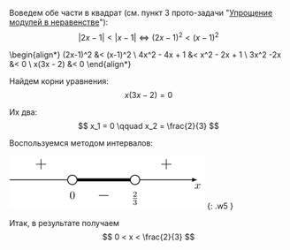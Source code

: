 Воведем обе части в квадрат (см. пункт 3 прото-задачи "[Упрощение модулей в неравенстве](/proto/simple-abs)"):
$$ |2x-1| < |x-1| \Leftrightarrow (2x-1)^2 < (x-1)^2 $$

\begin{align*}
    (2x-1)^2 &< (x-1)^2 \\
    4x^2 - 4x + 1 &< x^2 - 2x + 1 \\
    3x^2 -2x &< 0 \\
    x(3x - 2) &< 0
\end{align*}

Найдем корни уравнения:
$$ x(3x-2) = 0 $$

Их два:
$$ x_1 = 0 \qquad x_2 = \frac{2}{3} $$

Воспользуемся методом интервалов:

[![Метод интервалов](images/intervals.svg)](images/intervals.svg) {: .w5 }

Итак, в результате получаем
$$ 0 < x < \frac{2}{3} $$